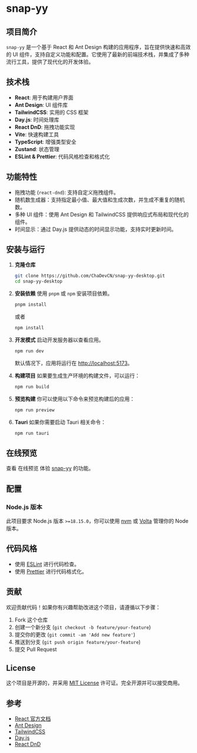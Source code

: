 # snap-yy

## 项目简介

`snap-yy` 是一个基于 React 和 Ant Design 构建的应用程序，旨在提供快速和高效的 UI 组件，支持自定义功能和配置。它使用了最新的前端技术栈，并集成了多种流行工具，提供了现代化的开发体验。

## 技术栈

- **React**: 用于构建用户界面
- **Ant Design**: UI 组件库
- **TailwindCSS**: 实用的 CSS 框架
- **Day.js**: 时间处理库
- **React DnD**: 拖拽功能实现
- **Vite**: 快速构建工具
- **TypeScript**: 增强类型安全
- **Zustand**: 状态管理
- **ESLint & Prettier**: 代码风格检查和格式化

## 功能特性

- 拖拽功能 (`react-dnd`): 支持自定义拖拽组件。
- 随机数生成器：支持指定最小值、最大值和生成次数，并生成不重复的随机数。
- 多种 UI 组件：使用 Ant Design 和 TailwindCSS 提供响应式布局和现代化的组件。
- 时间显示：通过 Day.js 提供动态的时间显示功能，支持实时更新时间。

## 安装与运行

1. **克隆仓库**

   ```bash
   git clone https://github.com/ChaDevCN/snap-yy-desktop.git
   cd snap-yy-desktop
   ```

2. **安装依赖**
   使用 `pnpm` 或 `npm` 安装项目依赖。

   ```bash
   pnpm install
   ```

   或者

   ```bash
   npm install
   ```

3. **开发模式**
   启动开发服务器以查看应用。

   ```bash
   npm run dev
   ```

   默认情况下，应用将运行在 [http://localhost:5173](http://localhost:5173)。

4. **构建项目**
   如果要生成生产环境的构建文件，可以运行：

   ```bash
   npm run build
   ```

5. **预览构建**
   你可以使用以下命令来预览构建后的应用：

   ```bash
   npm run preview
   ```

6. **Tauri**
   如果你需要启动 Tauri 相关命令：
   ```bash
   npm run tauri
   ```

## 在线预览

查看 在线预览 体验 [snap-yy](https://xc.liuchang.plus) 的功能。

## 配置

### Node.js 版本

此项目要求 Node.js 版本 `>=18.15.0`，你可以使用 [nvm](https://github.com/nvm-sh/nvm) 或 [Volta](https://volta.sh/) 管理你的 Node 版本。

## 代码风格

- 使用 [ESLint](https://eslint.org/) 进行代码检查。
- 使用 [Prettier](https://prettier.io/) 进行代码格式化。

## 贡献

欢迎贡献代码！如果你有兴趣帮助改进这个项目，请遵循以下步骤：

1. Fork 这个仓库
2. 创建一个新分支 (`git checkout -b feature/your-feature`)
3. 提交你的更改 (`git commit -am 'Add new feature'`)
4. 推送到分支 (`git push origin feature/your-feature`)
5. 提交 Pull Request

## License

这个项目是开源的，并采用 [MIT License](LICENSE) 许可证。完全开源并可以接受商用。

## 参考

- [React 官方文档](https://reactjs.org/docs/getting-started.html)
- [Ant Design](https://ant.design/docs/react/introduce)
- [TailwindCSS](https://tailwindcss.com/)
- [Day.js](https://day.js.org/)
- [React DnD](https://react-dnd.github.io/react-dnd/)
